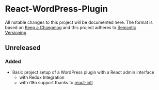# React-WordPress-Plugin

All notable changes to this project will be documented here. The format is based
on [Keep a Changelog](http://keepachangelog.com/en/1.0.0/) and this project
adheres to [Semantic Versioning](http://semver.org/spec/v2.0.0.html).

## Unreleased

### Added

* Basic project setup of a WordPress plugin with a React admin interface
  * with Redux Integration
  * with i18n support thanks to [react-intl](https://github.com/yahoo/react-intl)
